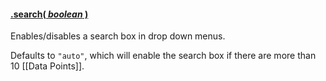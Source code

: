#### <a name="boolean" href="#wiki-boolean">.search( *boolean* )</a>

Enables/disables a search box in drop down menus.

Defaults to ```"auto"```, which will enable the search box if there are more than 10 [[Data Points]].
